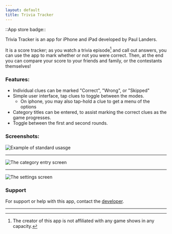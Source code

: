 ```yaml
---
layout: default
title: Trivia Tracker
---
```


::App store badge::

Trivia Tracker is an app for iPhone and iPad developed by Paul Landers.

It is a score tracker; as you watch a trivia episode[^1] and call out answers, you can use the app to mark whether or not you were correct. Then, at the end you can compare your score to your friends and family, or the contestants themselves!

### Features:
* Individual clues can be marked "Correct", "Wrong", or "Skipped"
* Simple user interface, tap clues to toggle between the modes.
  * On iphone, you may also tap-hold a clue to get a menu of the options
* Category titles can be entered, to assist marking the correct clues as the game progresses. 
* Toggle between the first and second rounds.

### Screenshots:
![][usage]
- - -
![][categories]
- - -
![][settings]

### Support
For support or help with this app, contact the [developer](paul@thelanders.family).

- - -

[usage]: /assets/images/triviatracker/usage.png "Example of standard usasge"
[categories]: /assets/images/triviatracker/categories.png "The category entry screen"
[settings]: /assets/images/triviatracker/settings.png "The settings screen"

[^1]: The creator of this app is not affiliated with any game shows in any capacity. 

